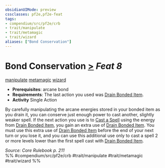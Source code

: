 ```yaml
---
obsidianUIMode: preview
cssclasses: pf2e,pf2e-feat
tags:
- compendium/src/pf2e/crb
- trait/manipulate
- trait/metamagic
- trait/wizard
aliases: ["Bond Conservation"]
---
```

# Bond Conservation  [>](rules/core-rulebook/chapter-9-playing-the-game.md#Actions "Single Action") *Feat 8*  
[manipulate](rules/traits/manipulate.md "Manipulate General Trait")  [metamagic](rules/traits/metamagic.md "Metamagic General Trait")  [wizard](rules/traits/wizard.md "Wizard Class Trait")  

- **Prerequisites**: arcane bond
- **Requirements**: The last action you used was [Drain Bonded Item](rules/actions/drain-bonded-item.md).
- **Activity** Single Action

By carefully manipulating the arcane energies stored in your bonded item as you drain it, you can conserve just enough power to cast another, slightly weaker spell. If the next action you use is to [Cast a Spell](rules/actions/cast-a-spell.md) using the energy from [Drain Bonded Item](rules/actions/drain-bonded-item.md), you gain an extra use of [Drain Bonded Item](rules/actions/drain-bonded-item.md). You must use this extra use of [Drain Bonded Item](rules/actions/drain-bonded-item.md) before the end of your next turn or you lose it, and you can use this additional use only to cast a spell 2 or more levels lower than the first spell cast with [Drain Bonded Item](rules/actions/drain-bonded-item.md).

*Source: Core Rulebook p. 211*  
%% #compendium/src/pf2e/crb #trait/manipulate #trait/metamagic #trait/wizard %%